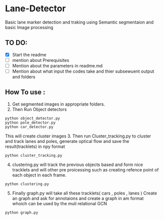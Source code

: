 # Lane-Detector
Basic lane marker detection and traking using Semantic segmentaion and basic Image processing
## TO DO:
- [x] Start the readme
- [ ] mention about Prerequisites
- [ ] Mention about the parameters in readme.md
- [ ] Mention about what input the codes take and thier subsewuent output and folders 

## How To use :
1. Get segmented images in appropriate folders.
2. Then Run Object detectors
```
python object_detector.py
python pole_detector.py
python car_detector.py
```
This will create cluster images
3. Then run Cluster_tracking.py to cluster and track lanes and poles, generate optical flow and save the result(tracklets) in npy format
```
python cluster_tracking.py
```
4. clustering.py will track the previous objects based and form nice tracklets and will other pre proicessing such as creating refence point of each object in each frame.
```
python clustering.py
```
5. Finally graph.py will take all these tracklets( cars , poles , lanes ) Create an graph and ask for annotaions and create a graph in am format whoich can be used by the muli relational GCN
```
python graph.py
```
